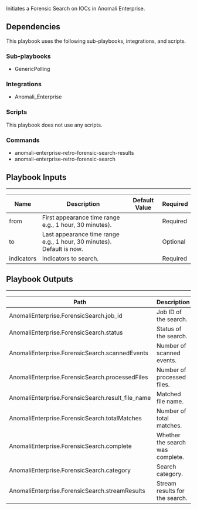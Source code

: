 Initiates a Forensic Search on IOCs in Anomali Enterprise.

## Dependencies
This playbook uses the following sub-playbooks, integrations, and scripts.

### Sub-playbooks
* GenericPolling

### Integrations
* Anomali_Enterprise

### Scripts
This playbook does not use any scripts.

### Commands
* anomali-enterprise-retro-forensic-search-results
* anomali-enterprise-retro-forensic-search

## Playbook Inputs
---

| **Name** | **Description** | **Default Value** | **Required** |
| --- | --- | --- | --- |
| from | First appearance time range e.g., 1 hour, 30 minutes\). |  | Required |
| to | Last appearance time range e.g., 1 hour, 30 minutes\). Default is now. |  | Optional |
| indicators | Indicators to search. |  | Required |

## Playbook Outputs
---

| **Path** | **Description** | **Type** |
| --- | --- | --- |
| AnomaliEnterprise.ForensicSearch.job_id | Job ID of the search. | string |
| AnomaliEnterprise.ForensicSearch.status | Status of the search. | string |
| AnomaliEnterprise.ForensicSearch.scannedEvents | Number of scanned events. | number |
| AnomaliEnterprise.ForensicSearch.processedFiles | Number of processed files. | number |
| AnomaliEnterprise.ForensicSearch.result_file_name | Matched file name. | string |
| AnomaliEnterprise.ForensicSearch.totalMatches | Number of total matches. | number |
| AnomaliEnterprise.ForensicSearch.complete | Whether the search was complete. | boolean |
| AnomaliEnterprise.ForensicSearch.category | Search category. | string |
| AnomaliEnterprise.ForensicSearch.streamResults | Stream results for the search. | unknown |
